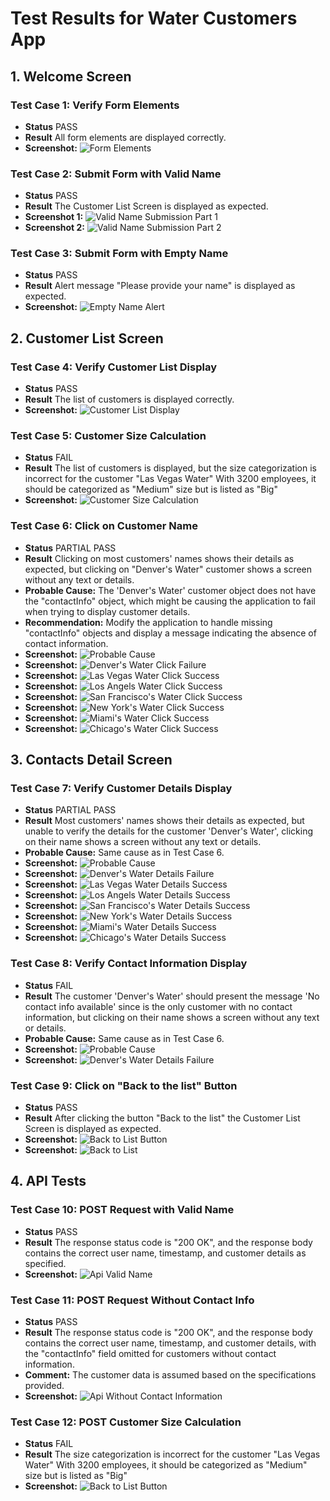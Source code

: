 # Test Results for Water Customers App

## 1. Welcome Screen

### Test Case 1: Verify Form Elements

- **Status** PASS
- **Result** All form elements are displayed correctly.
- **Screenshot:** ![Form Elements](./test_case_1_form_elements.png)

### Test Case 2: Submit Form with Valid Name

- **Status** PASS
- **Result** The Customer List Screen is displayed as expected.
- **Screenshot 1:** ![Valid Name Submission Part 1](./test_case_2_valid_name_submission_part1.png)
- **Screenshot 2:** ![Valid Name Submission Part 2](./test_case_2_valid_name_submission_part2.png)

### Test Case 3: Submit Form with Empty Name

- **Status** PASS
- **Result** Alert message "Please provide your name" is displayed as expected.
- **Screenshot:** ![Empty Name Alert](./test_case_3_empty_name_alert.png)

## 2. Customer List Screen

### Test Case 4: Verify Customer List Display

- **Status** PASS
- **Result** The list of customers is displayed correctly.
- **Screenshot:** ![Customer List Display](./test_case_4_customer_list.png)

### Test Case 5: Customer Size Calculation

- **Status** FAIL
- **Result** The list of customers is displayed, but the size categorization is incorrect for the customer "Las Vegas Water" With 3200 employees, it should be categorized as "Medium" size but is listed as "Big"
- **Screenshot:** ![Customer Size Calculation](./test_case_5_customer_size_calculation.png)

### Test Case 6: Click on Customer Name

- **Status** PARTIAL PASS
- **Result** Clicking on most customers' names shows their details as expected, but clicking on "Denver's Water" customer shows a screen without any text or details.
- **Probable Cause:** The 'Denver's Water' customer object does not have the "contactInfo" object, which might be causing the application to fail when trying to display customer details.
- **Recommendation:** Modify the application to handle missing "contactInfo" objects and display a message indicating the absence of contact information.
- **Screenshot:** ![Probable Cause](./test_case_6_probable_cause.png)
- **Screenshot:** ![Denver's Water Click Failure](./customer_detail_error.png)
- **Screenshot:** ![Las Vegas Water Click Success](./test_case_6_click_customer1.png)
- **Screenshot:** ![Los Angels Water Click Success](./test_case_6_click_customer2.png)
- **Screenshot:** ![San Francisco's Water Click Success](./test_case_6_click_customer3.png)
- **Screenshot:** ![New York's Water Click Success](./test_case_6_click_customer4.png)
- **Screenshot:** ![Miami's Water Click Success](./test_case_6_click_customer5.png)
- **Screenshot:** ![Chicago's Water Click Success](./test_case_6_click_customer6.png)

## 3. Contacts Detail Screen

### Test Case 7: Verify Customer Details Display

- **Status** PARTIAL PASS
- **Result** Most customers' names shows their details as expected, but unable to verify the details for the customer 'Denver's Water', clicking on their name shows a screen without any text or details.
- **Probable Cause:** Same cause as in Test Case 6.
- **Screenshot:** ![Probable Cause](./test_case_6_probable_cause.png)
- **Screenshot:** ![Denver's Water Details Failure](./customer_detail_error.png)
- **Screenshot:** ![Las Vegas Water Details Success](./test_case_6_click_customer1.png)
- **Screenshot:** ![Los Angels Water Details Success](./test_case_6_click_customer2.png)
- **Screenshot:** ![San Francisco's Water Details Success](./test_case_6_click_customer3.png)
- **Screenshot:** ![New York's Water Details Success](./test_case_6_click_customer4.png)
- **Screenshot:** ![Miami's Water Details Success](./test_case_6_click_customer5.png)
- **Screenshot:** ![Chicago's Water Details Success](./test_case_6_click_customer6.png)

### Test Case 8: Verify Contact Information Display

- **Status** FAIL
- **Result** The customer 'Denver's Water' should present the message 'No contact info available' since is the only customer with no contact information, but clicking on their name shows a screen without any text or details.
- **Probable Cause:** Same cause as in Test Case 6.
- **Screenshot:** ![Probable Cause](./test_case_6_probable_cause.png)
- **Screenshot:** ![Denver's Water Details Failure](./customer_detail_error.png)

### Test Case 9: Click on "Back to the list" Button

- **Status** PASS
- **Result** After clicking the button "Back to the list" the Customer List Screen is displayed as expected.
- **Screenshot:** ![Back to List Button](./test_case_9_back_to_list_button.png)
- **Screenshot:** ![Back to List](./test_case_9_back_to_list.png)

## 4. API Tests

### Test Case 10: POST Request with Valid Name

- **Status** PASS
- **Result** The response status code is "200 OK", and the response body contains the correct user name, timestamp, and customer details as specified.
- **Screenshot:** ![Api Valid Name](./test_case_10_valid_name.png)

### Test Case 11: POST Request Without Contact Info

- **Status** PASS
- **Result** The response status code is "200 OK", and the response body contains the correct user name, timestamp, and customer details, with the "contactInfo" field omitted for customers without contact information.
- **Comment:** The customer data is assumed based on the specifications provided.
- **Screenshot:** ![Api Without Contact Information](./test_case_11_without_contact_information.png)

### Test Case 12: POST Customer Size Calculation

- **Status** FAIL
- **Result** The size categorization is incorrect for the customer "Las Vegas Water" With 3200 employees, it should be categorized as "Medium" size but is listed as "Big"
- **Screenshot:** ![Back to List Button](./test_case_12_size_calculation.png)
